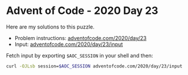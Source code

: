 # Advent of Code - 2020 Day 23
Here are my solutions to this puzzle.

* Problem instructions: [adventofcode.com/2020/day/23](https://adventofcode.com/2020/day/23)
* Input: [adventofcode.com/2020/day/23/input](https://adventofcode.com/2020/day/23/input)

Fetch input by exporting `$AOC_SESSION` in your shell and then:
```bash
curl -OJLsb session=$AOC_SESSION adventofcode.com/2020/day/23/input
```
